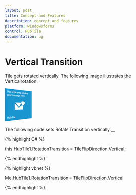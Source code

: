 ```yaml
---
layout: post
title: Concept-and-Features
description: concept and features
platform: windowsforms
control: HubTile
documentation: ug
---
```


# Vertical Transition

Tile gets rotated vertically. The following image illustrates the Verticalrotation.

![hub](Concept-and-Features_images/Concept-and-Features_img5.png) 



The following code sets Rotate Transition vertically.__

{% highlight C# %}  

this.HubTile1.RotationTransition = TileFlipDirection.Vertical;

{% endhighlight %}


{% highlight vbnet %} 

Me.HubTile1.RotationTransition = TileFlipDirection.Vertical

{% endhighlight %}
